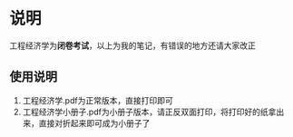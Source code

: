 # 说明
工程经济学为**闭卷考试**，以上为我的笔记，有错误的地方还请大家改正
## 使用说明
1. 工程经济学.pdf为正常版本，直接打印即可
2. 工程经济学小册子.pdf为小册子版本，请正反双面打印，将打印好的纸拿出来，直接对折起来即可成为小册子了
